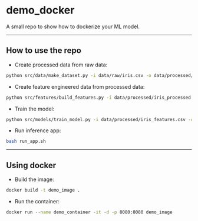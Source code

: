 # demo_docker

A small repo to show how to dockerize your ML model.

---
## How to use the repo

- Create processed data from raw data:

```bash
python src/data/make_dataset.py -i data/raw/iris.csv -o data/processed/iris_processed.csv
```

- Create feature engineered data from processed data:

```bash
python src/features/build_features.py -i data/processed/iris_processed.csv -o data/processed/iris_features.csv
```

- Train the model:

```bash
python src/models/train_model.py -i data/processed/iris_features.csv -o models/iris_model.pkl
```

- Run inference app:

```bash
bash run_app.sh
```

---
## Using docker

- Build the image:

```bash
docker build -t demo_image .
```

- Run the container:

```bash
docker run --name demo_container -it -d -p 8080:8080 demo_image
```